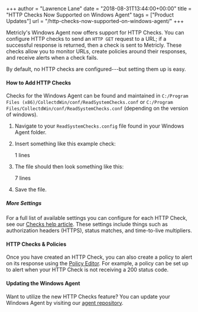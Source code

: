 +++
author = "Lawrence Lane"
date = "2018-08-31T13:44:00+00:00"
title = "HTTP Checks Now Supported on Windows Agent"
tags = ["Product Updates"]
url = "/http-checks-now-supported-on-windows-agent/"
+++

Metricly's Windows Agent now offers support for HTTP Checks. You can configure HTTP checks to send an `HTTP GET` request to a URL; if a successful response is returned, then a check is sent to Metricly. These checks allow you to monitor URLs, create policies around their responses, and receive alerts when a check fails.

By default, no HTTP checks are configured---but setting them up is easy.

#### How to Add HTTP Checks

Checks for the Windows Agent can be found and maintained in `C:/Program Files (x86)/CollectdWin/conf/ReadSystemChecks.conf` or `C:/Program Files/CollectdWin/conf/ReadSystemChecks.conf` (depending on the version of windows).

1.  Navigate to your `ReadSystemChecks.config` file found in your Windows Agent folder.
2.  Insert something like this example check:

    1 lines

    <HttpCheck Name="MyTestHTTPCheck" Url="http://www.google.com" StatusMatches="^(?!4|5)" />

3.  The file should then look something like this:

    7 lines

    <ReadSystemChecks EnableAgentHeartbeat="true" HeartbeatTTLMultiplier="2.5">

      <Checks>

      <HttpCheck Name="MyTestHTTPCheck" Url="http://www.google.com" StatusMatches="^(?!4|5)" />

     </Checks>

    </ReadSystemChecks>

4.  Save the file.

##### More Settings

For a full list of available settings you can configure for each HTTP Check, see our [Checks help article](https://www.metricly.com/support/events/checks). These settings include things such as authorization headers (HTTPS), status matches, and time-to-live multipliers.

#### HTTP Checks & Policies

Once you have created an HTTP Check, you can also create a policy to alert on its response using the [Policy Editor](https://www.metricly.com/support/events/policies/policy-editor-2). For example, a policy can be set up to alert when your HTTP Check is not receiving a 200 status code.

#### Updating the Windows Agent

Want to utilize the new HTTP Checks feature? You can update your Windows Agent by visiting our [agent repository](https://repos.app.netuitive.com/windows-agent/index.html).
